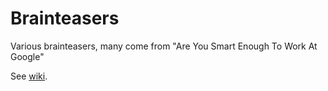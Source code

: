 # Brainteasers
Various brainteasers, many come from "Are You Smart Enough To Work At Google"

See [wiki](https://github.com/sdpetrides/AYSETWAG/wiki/Home).
